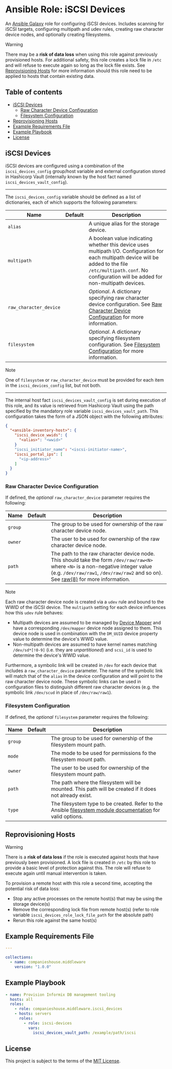 # Ansible Role: iSCSI Devices

An [Ansible Galaxy](https://galaxy.ansible.com/) role for configuring iSCSI devices. Includes scanning for iSCSI targets, configuring multipath and udev rules, creating raw character device nodes, and optionally creating filesystems.

> [!WARNING]
> There may be a **risk of data loss** when using this role against previously provisioned hosts. For additional safety, this role creates a lock file in `/etc` and will refuse to execute again so long as the lock file exists. See [Reprovisioning Hosts](#reprovisioning-hosts) for more information should this role need to be applied to hosts that contain existing data.

## Table of contents

* [iSCSI Devices][1]
  * [Raw Character Device Configuration][2]
  * [Filesystem Configuration][3]
* [Reprovisioning Hosts][4]
* [Example Requirements File][5]
* [Example Playbook][6]
* [License][7]

[1]: #iscsi-devices
[2]: #raw-character-device-configuration
[3]: #filesystem-configuration
[4]: #reprovisioning-hosts
[5]: #example-requirements-file
[6]: #example-playbook
[7]: #license

## iSCSI Devices

iSCSI devices are configured using a combination of the `iscsi_devices_config` group/host variable and external configuration stored in Hashicorp Vault (internally known by the host fact named `iscsi_devices_vault_config`).

---

The `iscsi_devices_config` variable should be defined as a list of dictionaries, each of which supports the following parameters:

| Name                        | Default | Description                                                                           |
|-----------------------------|---------|---------------------------------------------------------------------------------------|
| `alias`                     |         | A unique alias for the storage device.                                                |
| `multipath`                 |         | A boolean value indicating whether this device uses multipath I/O. Configuration for each multipath device will be added to the file `/etc/multipath.conf`. No configuration will be added for non-multipath devices. |
| `raw_character_device`      |         | _Optional_. A dictionary specifying raw character device configuration. See [Raw Character Device Configuration][2] for more information. |
| `filesystem`                |         | _Optional_. A dictionary specifying filesystem configuration. See [Filesystem Configuration][3] for more information. |

> [!NOTE]
> One of `filesystem` or `raw_character_device` must be provided for each item in the `iscsi_devices_config` list, but not both.

---

The internal host fact `iscsi_devices_vault_config` is set during execution of this role, and its value is retrieved from Hashicorp Vault using the path specified by the mandatory role variable `iscsi_devices_vault_path`. This configuration takes the form of a JSON object with the following attributes:

```json
{
  "<ansible-inventory-host>": {
    "iscsi_device_wwids": {
      "<alias>": "<wwid>"
    }
    "iscsi_initiator_name": "<iscsi-initiator-name>",
    "iscsi_portal_ips": [
      "<ip-address>"
    ]
  }
}
```
### Raw Character Device Configuration

If defined, the _optional_ `raw_character_device` parameter requires the following:

| Name         | Default | Description                                                                           |
|--------------|---------|---------------------------------------------------------------------------------------|
| `group`      |         | The group to be used for ownership of the raw character device node.                  |
| `owner`      |         | The user to be used for ownership of the raw character device node.                   |
| `path`       |         | The path to the raw character device node. This should take the form `/dev/raw/raw<N>` where `<N>` is a non-negative integer value (e.g. `/dev/raw/raw1`, `/dev/raw/raw2` and so on). See [raw(8)](https://www.man7.org/linux/man-pages/man8/raw.8.html) for more information. |

> [!NOTE]
> Each raw character device node is created via a `udev` rule and bound to the WWID of the iSCSI device. The `multipath` setting for each device influences how this `udev` rule behaves:
>
> - Multipath devices are assumed to be managed by [Device Mapper](https://www.kernel.org/doc/html/latest/admin-guide/device-mapper/index.html) and have a corresponding `/dev/mapper` device node assigned to them. This device node is used in combination with the `DM_UUID` device property value to determine the device's WWID value.
> - Non-multipath devices are assumed to have kernel names matching `/dev/sd*[!0-9]` (i.e. they are _unpartitioned_) and `scsi_id` is used to determine the device's WWID value.
>
> Furthermore, a symbolic link will be created in `/dev` for each device that includes a `raw_character_device` parameter. The name of the symbolic link will match that of the `alias` in the device configuration and will point to the raw character device node. These symbolic links can be used in configuration files to distinguish different raw character devices (e.g. the symbolic link `/dev/scud` in place of `/dev/raw/raw1`).

### Filesystem Configuration

If defined, the _optional_ `filesystem` parameter requires the following:

| Name         | Default | Description                                                                           |
|--------------|---------|---------------------------------------------------------------------------------------|
| `group`      |         | The group to be used for ownership of the filesystem mount path.                      |
| `mode`       |         | The mode to be used for permissions fo the filesystem mount path.                     |
| `owner`      |         | The user to be used for ownership of the filesystem mount path.                       |
| `path`       |         | The path where the filesystem will be mounted. This path will be created if it does not already exist. |
| `type`       |         | The filesystem type to be created. Refer to the Ansible [filesystem module documentation](https://docs.ansible.com/ansible/latest/collections/community/general/filesystem_module.html) for valid options.                                         |

## Reprovisioning Hosts

> [!WARNING]
> There is a **risk of data loss** if the role is executed against hosts that have previously been provisioned. A lock file is created in `/etc` by this role to provide a basic level of protection against this. The role will refuse to execute again until manual intervention is taken.

To provision a remote host with this role a second time, accepting the potential risk of data loss:

* Stop any active processes on the remote host(s) that may be using the storage device(s)
* Remove the corresponding lock file from remote host(s) (refer to role variable `iscsi_devices_role_lock_file_path` for the absolute path)
* Rerun this role against the same host(s)

## Example Requirements File

```yml
---

collections:
  - name: companieshouse.middleware
    version: "1.0.0"
```

## Example Playbook

```yml
- name: Provision Informix DB management tooling
  hosts: all
  roles:
    - role: companieshouse.middleware.iscsi_devices
    - hosts: servers
      roles:
        - role: iscsi-devices
          vars:
            iscsi_devices_vault_path: /example/path/iscsi
```

## License

This project is subject to the terms of the [MIT License](LICENSE).
